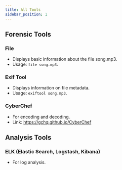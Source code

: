 ```yaml
---
title: All Tools
sidebar_position: 1
---
```


## Forensic Tools
### File
- Displays basic information about the file song.mp3.
- Usage: `file song.mp3`.

### Exif Tool
- Displays information on file metadata.
- Usage: `exiftool song.mp3`.

### CyberChef
- For encoding and decoding.
- Link: https://gchq.github.io/CyberChef

## Analysis Tools

### ELK (Elastic Search, Logstash, Kibana)
- For log analysis.